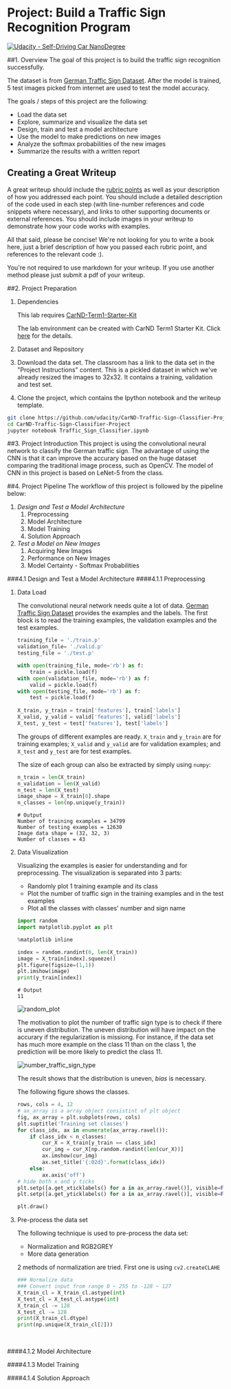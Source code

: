 # Project: Build a Traffic Sign Recognition Program
[![Udacity - Self-Driving Car NanoDegree](https://s3.amazonaws.com/udacity-sdc/github/shield-carnd.svg)](http://www.udacity.com/drive)

##1. Overview
The goal of this project is to build the traffic sign recognition successfully.

The dataset is from [German Traffic Sign Dataset](http://benchmark.ini.rub.de/?section=gtsrb&subsection=dataset). After the model is trained, 5 test images picked from internet are used to test the model accuracy.

The goals / steps of this project are the following:

- Load the data set
- Explore, summarize and visualize the data set
- Design, train and test a model architecture
- Use the model to make predictions on new images
- Analyze the softmax probabilities of the new images
- Summarize the results with a written report



Creating a Great Writeup
---
A great writeup should include the [rubric points](https://review.udacity.com/#!/rubrics/481/view) as well as your description of how you addressed each point.  You should include a detailed description of the code used in each step (with line-number references and code snippets where necessary), and links to other supporting documents or external references.  You should include images in your writeup to demonstrate how your code works with examples.  

All that said, please be concise!  We're not looking for you to write a book here, just a brief description of how you passed each rubric point, and references to the relevant code :). 

You're not required to use markdown for your writeup.  If you use another method please just submit a pdf of your writeup.

##2. Project Preparation

1. Dependencies

   This lab requires [CarND-Term1-Starter-Kit](https://github.com/udacity/CarND-Term1-Starter-Kit)

   The lab environment can be created with CarND Term1 Starter Kit. Click [here](https://github.com/udacity/CarND-Term1-Starter-Kit/blob/master/README.md) for the details.

2. Dataset and Repository

3. Download the data set. The classroom has a link to the data set in the "Project Instructions" content. This is a pickled dataset in which we've already resized the images to 32x32. It contains a training, validation and test set.

4. Clone the project, which contains the Ipython notebook and the writeup template.

```sh
git clone https://github.com/udacity/CarND-Traffic-Sign-Classifier-Project
cd CarND-Traffic-Sign-Classifier-Project
jupyter notebook Traffic_Sign_Classifier.ipynb
```

##3. Project Introduction
This project is using the convolutional neural network to classify the German traffic sign. The advantage of using the CNN is that it can improve the accurary based on the huge dataset comparing the traditional image process, such as OpenCV.
The model of CNN in this project is based on LeNet-5 from the class.

##4. Project Pipeline
The workflow of this project is followed by the pipeline below:

1. *Design and Test a Model Architecture*
	1. Preprocessing
	2. Model Architecture
	3. Model Training
	4. Solution Approach
2. *Test a Model on New Images*
	1. Acquiring New Images
	2. Performance on New Images
	3. Model Certainty - Softmax Probabilities

###4.1 Design and Test a Model Architecture
####4.1.1 Preprocessing

1. Data Load

   The convolutional neural network needs quite a lot of data.  [German Traffic Sign Dataset](http://benchmark.ini.rub.de/?section=gtsrb&subsection=dataset) provides the examples and the labels. The first block is to read the training examples, the validation examples and the test examples.

   ````python
   training_file = './train.p'
   validation_file= './valid.p'
   testing_file = './test.p'

   with open(training_file, mode='rb') as f:
       train = pickle.load(f)
   with open(validation_file, mode='rb') as f:
       valid = pickle.load(f)
   with open(testing_file, mode='rb') as f:
       test = pickle.load(f)
       
   X_train, y_train = train['features'], train['labels']
   X_valid, y_valid = valid['features'], valid['labels']
   X_test, y_test = test['features'], test['labels']
   ````

   The groups of different examples are ready. `X_train` and `y_train` are for training examples; `X_valid` and `y_valid` are for validation examples; and `X_test` and `y_test` are for test examples.

   The size of each group can also be extracted by simply using `numpy`:

   ````python
   n_train = len(X_train)
   n_validation = len(X_valid)
   n_test = len(X_test)
   image_shape = X_train[0].shape
   n_classes = len(np.unique(y_train))
   ````

   ````
   # Output
   Number of training examples = 34799
   Number of testing examples = 12630
   Image data shape = (32, 32, 3)
   Number of classes = 43
   ````

2. Data Visualization

   Visualizing the examples is easier for understanding and for preprocessing. The visualization is separated into 3 parts: 

   * Randomly plot 1 training example and its class
   * Plot the number of traffic sign in the training examples and in the test examples
   * Plot all the classes with classes' number and sign name

   ````python
   import random
   import matplotlib.pyplot as plt

   %matplotlib inline

   index = random.randint(0, len(X_train))
   image = X_train[index].squeeze()
   plt.figure(figsize=(1,1))
   plt.imshow(image)
   print(y_train[index])
   ````

   ````
   # Output
   11
   ````

   ![random_plot](D:\temp\Traffic-Sign-Classifier-Project-master\random_plot.png)

   The motivation to plot the number of traffic sign type is to check if there is uneven distribution. The uneven distribution will have impact on the accurary if the regularization is missiong. For instance, if the data set has much more example on the class 11 than on the class 1, the prediction will be more likely to predict the class 11.

   ![number_traffic_sign_type](D:\temp\Traffic-Sign-Classifier-Project-master\number_traffic_sign_type.png)

   The result shows that the distribution is uneven, *bias* is necessary.

   The following figure shows the classes.

   ````python
   rows, cols = 4, 12
   # ax_array is a array object consistint of plt object
   fig, ax_array = plt.subplots(rows, cols) 
   plt.suptitle('Training set classes')
   for class_idx, ax in enumerate(ax_array.ravel()):
       if class_idx < n_classes:
           cur_X = X_train[y_train == class_idx]
           cur_img = cur_X[np.random.randint(len(cur_X))]
           ax.imshow(cur_img)
           ax.set_title('{:02d}'.format(class_idx))
       else:
           ax.axis('off')
   # hide both x and y ticks
   plt.setp([a.get_xticklabels() for a in ax_array.ravel()], visible=False)
   plt.setp([a.get_yticklabels() for a in ax_array.ravel()], visible=False)

   plt.draw()
   ````

   <figure is missing>

3. Pre-process the data set

   The following technique is used to pre-process the data set:

   * Normalization and RGB2GREY
   * More data generation

   2 methods of normalization are tried. First one is using `cv2.createCLAHE` 

   ````python
   ### Normalize data
   ### Convert input from range 0 ~ 255 to -128 ~ 127
   X_train_cl = X_train_cl.astype(int)
   X_test_cl = X_test_cl.astype(int)
   X_train_cl -= 128
   X_test_cl -= 128
   print(X_train_cl.dtype)
   print(np.unique(X_train_cl[2]))
   ````

   ​

####4.1.2 Model Architecture



####4.1.3 Model Training

####4.1.4 Solution Approach